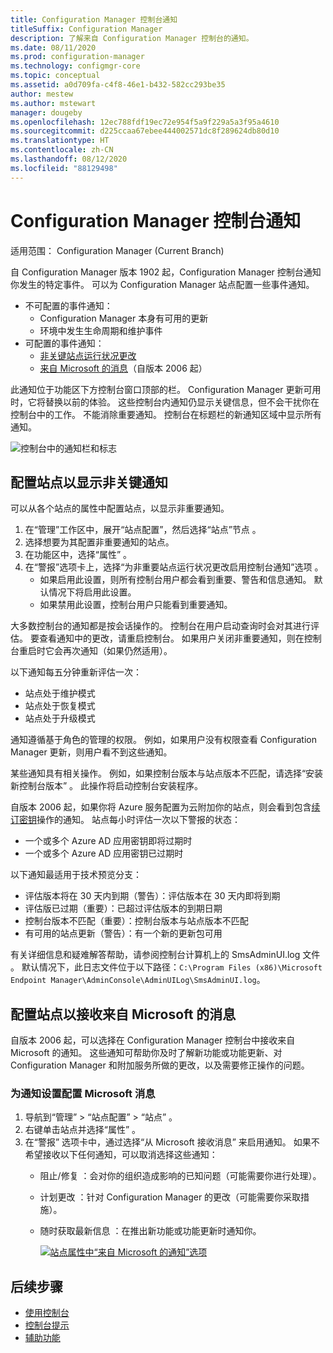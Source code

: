 ```yaml
---
title: Configuration Manager 控制台通知
titleSuffix: Configuration Manager
description: 了解来自 Configuration Manager 控制台的通知。
ms.date: 08/11/2020
ms.prod: configuration-manager
ms.technology: configmgr-core
ms.topic: conceptual
ms.assetid: a0d709fa-c4f8-46e1-b432-582cc293be35
author: mestew
ms.author: mstewart
manager: dougeby
ms.openlocfilehash: 12ec788fdf19ec72e954f5a9f229a5a3f95a4610
ms.sourcegitcommit: d225ccaa67ebee444002571dc8f289624db80d10
ms.translationtype: HT
ms.contentlocale: zh-CN
ms.lasthandoff: 08/12/2020
ms.locfileid: "88129498"
---
```

# <a name="configuration-manager-console-notifications"></a>Configuration Manager 控制台通知

适用范围：  Configuration Manager (Current Branch)

<!--3556016, fka 1318035-->
自 Configuration Manager 版本 1902 起，Configuration Manager 控制台通知你发生的特定事件。 可以为 Configuration Manager 站点配置一些事件通知。

- 不可配置的事件通知：
   - Configuration Manager 本身有可用的更新
   - 环境中发生生命周期和维护事件
- 可配置的事件通知：
   - [非关键站点运行状况更改](#bkmk_noncrit)
   - [来自 Microsoft 的消息](#bkmk_msft)（自版本 2006 起）

此通知位于功能区下方控制台窗口顶部的栏。 Configuration Manager 更新可用时，它将替换以前的体验。 这些控制台内通知仍显示关键信息，但不会干扰你在控制台中的工作。 不能消除重要通知。 控制台在标题栏的新通知区域中显示所有通知。

![控制台中的通知栏和标志](./media/1318035-notify-eval-version-expired.png)

## <a name="configure-a-site-to-show-non-critical-notifications"></a><a name="bkmk_noncrit"></a> 配置站点以显示非关键通知

可以从各个站点的属性中配置站点，以显示非重要通知。

1. 在“管理”工作区中，展开“站点配置”，然后选择“站点”节点    。
1. 选择想要为其配置非重要通知的站点。
1. 在功能区中，选择“属性”  。
1. 在“警报”选项卡上，选择“为非重要站点运行状况更改启用控制台通知”选项   。
   - 如果启用此设置，则所有控制台用户都会看到重要、警告和信息通知。 默认情况下将启用此设置。  
   - 如果禁用此设置，控制台用户只能看到重要通知。  

大多数控制台的通知都是按会话操作的。 控制台在用户启动查询时会对其进行评估。 要查看通知中的更改，请重启控制台。 如果用户关闭非重要通知，则在控制台重启时它会再次通知（如果仍然适用）。

以下通知每五分钟重新评估一次：

- 站点处于维护模式  
- 站点处于恢复模式  
- 站点处于升级模式  

通知遵循基于角色的管理的权限。 例如，如果用户没有权限查看 Configuration Manager 更新，则用户看不到这些通知。

某些通知具有相关操作。 例如，如果控制台版本与站点版本不匹配，请选择“安装新控制台版本”  。 此操作将启动控制台安装程序。

自版本 2006 起，如果你将 Azure 服务配置为云附加你的站点，则会看到包含[续订密钥](../deploy/configure/azure-services-wizard.md#bkmk_renew)操作的通知。<!--6386392--> 站点每小时评估一次以下警报的状态：

- 一个或多个 Azure AD 应用密钥即将过期时
- 一个或多个 Azure AD 应用密钥已过期时

以下通知最适用于技术预览分支：  

- 评估版本将在 30 天内到期（警告）：评估版本在 30 天内即将到期  
- 评估版已过期（重要）：已超过评估版本的到期日期  
- 控制台版本不匹配（重要）：控制台版本与站点版本不匹配  
- 有可用的站点更新（警告）：有一个新的更新包可用  

有关详细信息和疑难解答帮助，请参阅控制台计算机上的 SmsAdminUI.log 文件  。 默认情况下，此日志文件位于以下路径：`C:\Program Files (x86)\Microsoft Endpoint Manager\AdminConsole\AdminUILog\SmsAdminUI.log`。

## <a name="configure-a-site-to-receive-messages-from-microsoft"></a><a name="bkmk_msft"></a> 配置站点以接收来自 Microsoft 的消息
 <!--3953121-->

自版本 2006 起，可以选择在 Configuration Manager 控制台中接收来自 Microsoft 的通知。 这些通知可帮助你及时了解新功能或功能更新、对 Configuration Manager 和附加服务所做的更改，以及需要修正操作的问题。

### <a name="configure-notification-settings-for-microsoft-messages"></a>为通知设置配置 Microsoft 消息

1. 导航到“管理”   > “站点配置”   > “站点”  。
1. 右键单击站点并选择“属性”  。
1. 在“警报”  选项卡中，通过选择“从 Microsoft 接收消息”  来启用通知。 如果不希望接收以下任何通知，可以取消选择这些通知：  
   - 阻止/修复  ：会对你的组织造成影响的已知问题（可能需要你进行处理）。
   - 计划更改  ：针对 Configuration Manager 的更改（可能需要你采取措施）。
   - 随时获取最新信息  ：在推出新功能或功能更新时通知你。

     [ ![站点属性中“来自 Microsoft 的通知”选项](./media/3953121-microsoft-notifications.png)](./media/3953121-microsoft-notifications.png#lightbox)



## <a name="next-steps"></a>后续步骤

- [使用控制台](admin-console.md)
- [控制台提示](admin-console-tips.md)
- [辅助功能](../../understand/accessibility-features.md)
